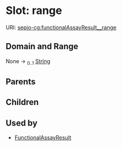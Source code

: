 
# Slot: range




URI: [sepio-cg:functionalAssayResult__range](http://purl.obolibrary.org/obo/SEPIOCG_functionalAssayResult__range)


## Domain and Range

None &#8594;  <sub>0..1</sub> [String](types/String.md)

## Parents


## Children


## Used by

 * [FunctionalAssayResult](FunctionalAssayResult.md)
